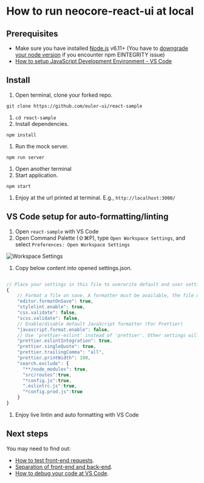 # How to run neocore-react-ui at local

## Prerequisites

* Make sure you have installed [Node.js](https://nodejs.org/en/) v6.11+ (You have to [downgrade your node version](./downgrade_node_version.md) if you encounter npm EINTEGRITY issue)
* [How to setup JavaScript Development Environment - VS Code](./how_to_setup_ide.md)

## Install

1. Open terminal, clone your forked repo.

```git clone https://github.com/euler-ui/react-sample```

1. ```cd react-sample```
1. Install dependencies.

```npm install```

1. Run the mock server.

```npm run server```

1. Open another terminal
1. Start application.

```npm start```

1. Enjoy at the url printed at terminal. E.g., `http://localhost:3000/`

## VS Code setup for auto-formatting/linting

1. Open ```react-sample``` with VS Code
1. Open  Command Palette (⇧⌘P), type ```Open Workspace Settings```, and select ```Preferences: Open Workspace Settings```

![Workspace Settings](./images/VS_Code_Workspace_Settings.png)

1. Copy below content into opened settings.json.

```javascript

// Place your settings in this file to overwrite default and user settings.
{
    // Format a file on save. A formatter must be available, the file must not be auto-saved, and editor must not be shutting down.
    "editor.formatOnSave": true,
    "stylelint.enable": true,
    "css.validate": false,
    "scss.validate": false,
    // Enable/disable default JavaScript formatter (For Prettier)
    "javascript.format.enable": false,
    // Use 'prettier-eslint' instead of 'prettier'. Other settings will only be fallbacks in case they could not be inferred from eslint rules.
    "prettier.eslintIntegration": true,
    "prettier.singleQuote": true,
    "prettier.trailingComma": "all",
    "prettier.printWidth": 100,
    "search.exclude": {
      "**/node_modules": true,
      "src/routes":true,
      "*config.js":true,
      ".eslintrc.js":true,
      "*config.prod.js":true
    }
}

```

1. Enjoy live lintin and auto formatting with VS Code

## Next steps

You may need to find out:

* [How to test front-end requests](./how_to_test_request.md).
* [Separation of front-end and back-end](./separation_of_fe_be.md).
* [How to debug your code at VS Code](./how_to_debug_code.md).
